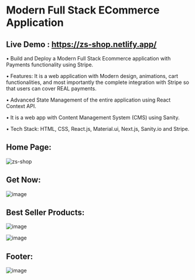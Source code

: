 
# Modern Full Stack ECommerce Application

## Live Demo : https://zs-shop.netlify.app/

• Build and Deploy a Modern Full Stack Ecommerce application with Payments functionality using Stripe.</br>

• Features: It is a web application with Modern design, animations, cart functionalities, and most importantly the complete integration
with Stripe so that users can cover REAL payments.</br>

• Advanced State Management of the entire application using React Context API.</br>

• It is a web app with Content Management System (CMS) using Sanity.</br>

• Tech Stack: HTML, CSS, React.js, Material.ui, Next.js, Sanity.io and Stripe.</br>

## Home Page:

![zs-shop](https://github.com/ZeenatFirdosh/E-commerce/assets/100707152/abb3a694-7cd4-4789-921d-9f8f82daadc7)


## Get Now:
![image](https://github.com/ZeenatFirdosh/E-commerce/assets/100707152/55bfe54c-c307-4e1b-9ab8-a8b84539ebb8)


## Best Seller Products:

![image](https://user-images.githubusercontent.com/91786605/235810837-09c023fd-f6d9-4ea4-a9a3-58698982e904.png)

![image](https://user-images.githubusercontent.com/91786605/235810137-eb27cf19-a2fc-49f9-bb57-e46c063bb16e.png)

## Footer:

![image](https://github.com/ZeenatFirdosh/E-commerce/assets/100707152/b8bcd284-ab34-4654-b7a2-0cd23023bb25)
